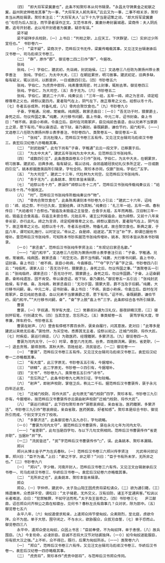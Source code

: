 <!-- { "loadSidebar": true } -->
      　　〔四〕　“即大将军梁冀妻也”，此条不知聚珍本从何书辑录。“永昌太守铸黄金之蛇献之冀，益州刺史种皓发其事”为一事，“大将军夫人躬先率礼”云云又为一事，二事不相关涉，聚珍本当从两处辑录。聚珍本注云：“‘大将军夫人’以下十九字当是诏策之词，‘即大将军梁冀妻也’句恐为后人加注，而节录者误作正文。又范书本传，冀妻孙寿封襄城君。梁商传：夫人阴氏薨，追号开封君。此以号开封君者为冀妻，疑亦有误。”
      　　梁不疑
      　　梁不疑拜步兵校尉，〔一〕上书曰：“列校之职，上应天工，下厌群望，〔二〕实非过少所宜任也。”　书钞卷六一
      　　〔一〕　“梁不疑”，梁商次子，范晔后汉书无传，梁冀传略载其事。又见汪文台辑谢承后汉书卷一、司马彪续汉书卷三。
      　　〔二〕　“群”，原作“郡”，御览卷二四二引作“群”，今据改。
      　　张纯
      　　张纯，〔一〕字伯仁，建武初，先诣阙，封武始侯。〔二〕文选卷三八任昉为萧扬州荐士表李善注　　张纯，字伯仁，为太中大夫，〔三〕在朝廷累世，明习故事。建武初定，旧典多缺，每有疑义，辄以访问，以断是非，一日或数四引见。〔四〕书钞卷五六
      　　张纯，字伯仁，为虎贲中郎将，纯素重慎周密，时上封事，辄削去草。御览卷四三
      　　张纯，字伯仁，为大司空，〔五〕务于无为。〔六〕书钞卷五二
      　　张纯，字伯仁。建武二十六年，纯奏议云：“三年一祫，五年一禘。禘之为言谛，谛定昭穆尊卑之义也。禘祭以夏四月。夏者阳气在上，阴气在下，故正尊卑之义也。祫祭以冬十月。〔七〕冬者五谷成熟，时备礼成，〔八〕骨肉合聚饮食也。”〔九〕书钞卷九０
      　　子奋，字稚通。兄根，常被病。纯病困，敕家丞翕曰：〔一０〕“吾无功于时，猥蒙爵土，身死之后，勿议传国之事。”纯薨，大行移书问嗣，翕上书奋。中元二年，诏书封奋。奋上书曰：“根不病，哀臣小称病，令翕立后。臣时在河南冢庐，臣见纯前告翕语，自以兄弟不当蒙爵土之恩，愿下有司。”帝以奋违诏，收下狱，奋乃袭封。奋既嗣爵，谦俭节约，闺门和平。〔一一〕文选卷三八任昉为萧扬州荐士表李善注、书钞卷四八、类聚卷五一、御览卷五一五
      　　〔一〕　“张纯”，京兆杜陵人，范晔后汉书卷三五有传。又见汪文台辑司马彪续汉书卷三。袁宏后汉纪卷八亦略载其事。
      　　〔二〕　“封武始侯”，此句下尚有“子奋，字稚通”云云一段文字，已移置于后。
      　　〔三〕　“为太中大夫”，建武五年张纯为太中大夫。见范晔后汉书张纯传。
      　　〔四〕　“或数四引见”，此条唐类函卷五０引作“张纯，字伯仁，为太中大夫，在朝累世，明习故事。建武初，旧典多阙，每有疑议，辄以访纯，自郊庙婚冠丧纪礼仪多所正定，一日或数四引见”。姚本即据唐类函所引辑录，字句全同。聚珍本亦同，仅删“张纯，字伯仁”五字。
      　　〔五〕　“为大司空”，建武二十三年，代杜林为大司空。见范晔后汉书张纯传。
      　　〔六〕　“务于无为”，此条姚本、聚珍本皆未辑录。
      　　〔七〕　“祫祭以冬十月”，原误作“禘祭以冬十二月”。范晔后汉书张纯传载纯奏议云：“祫祭以冬十月。”今据改正。
      　　〔八〕　“时”，范晔后汉书张纯传所载纯奏议作“物”。
      　　〔九〕　“骨肉合聚饮食也”，此条陈禹谟刻本书钞卷九０引云：“建武二十六年，诏纯曰：‘禘、祫之祭，不行已久矣，宜据经典，详为其制。’纯奏曰：‘礼三年一祫，五年一禘。春秋传曰：“大祫者何？合祭也。”毁庙及未毁庙之主皆登，合食乎太祖，五年而再殷。汉旧制三年一祫，毁庙主合食高庙，存庙主未尝合祭。元始五年，诸王公列侯庙会，始为禘祭。又前十八年亲幸长安，亦行此礼。禘之为言谛，谛定昭穆尊卑之义也。禘祭以夏四月，夏者阳气在上，阴气在下，故正尊卑之义也。祫祭以冬十月，冬者五谷成熟，物备礼成，故合聚饮食也。斯典之废，于兹八年，谓可如礼施行，以时定议。’帝从之，自是禘、祫遂定。”其下注“补”字，即谓已据他书增补。查范晔后汉书张纯传，可知陈本书钞系据范书张纯传增补。姚本、聚珍本皆从陈本书钞辑录。
      　　〔一０〕“家丞翕”，范晔后汉书张纯传李贤注云：“东观记曰家丞名歙。”
      　　〔一一〕“闺门和平”，文选卷三八任昉为萧扬州荐士表李善注引云：“子奋，字稚通。兄根，常被病。纯病困，敕家丞翕：‘司空无功，爵不当传嗣。’纯薨，大行移书问嗣，翕上书夺，诏封奋。奋上书曰：‘根不病，哀臣小称病，今翕移臣。’”“夺”字乃“奋”字之误。书钞卷四八引云：“纯临死，谓家人曰：‘吾无功于时，猥蒙爵土，身死之后，勿议传国之事。’”类聚卷五一引云：“张纯临终，谓家丞曰：‘吾无功于时，猥蒙爵土，身死之后，勿议传国爵。’子奋，上诏奋嗣爵，奋称纯遗旨，固不肯受。帝以奋违诏，收下狱，奋乃袭封。”御览卷五一五引云：“张纯封武始侯，有子根、奋。及纯病，敕家丞翕曰：‘无功于国，猥蒙大恩，爵不当及于后嗣。’纯薨，大行移书问嗣，奋。中元二年，诏书封奋。奋上书曰：‘不病，哀臣小称疾，令翕立后。臣时在河南冢庐，臣见纯前告翕语，自以兄弟不当蒙袭爵之恩，愿下有司。’诏不听。奋既嗣爵，谦俭节约，闺门和平。”“大行移书问嗣，奋”，“奋”字上脱“翕上书”三字。此条即综合各书所引辑录。
      　　曹褒
      　　曹褒，〔一〕字叔通，笃学有大度，〔二〕常慕叔孙通为汉礼仪，昼夜研精沉思，〔三〕寝则怀铅笔，行则诵文书。〔四〕当其念至，忽忘所之。〔五〕事类赋卷一五　　褒笃学有大度，举孝廉，拜车府令。书钞卷五五
      　　曹褒在射声，〔六〕营舍有停棺不葬百余所，褒亲自履行，问其意故。吏对曰：“此等多是建武以来绝无后者。”褒怆然，为买空地，悉葬其无主者，设祭以祀之。迁城门校尉、将作大匠。〔七〕时疾疫，褒巡行病徒，〔八〕为致医药，经理饘粥，多蒙济活。〔九〕御览卷四一九
      　　曹褒为河内太守，〔一０〕时旱，春至六月无雨，谷贵，百姓颇流离。褒到，省吏职，〔一一〕退去贪残，屡得澍雨。其秋大熟，百姓给足，流民皆还。〔一二〕御览卷一一
      　　〔一〕　“曹褒”，范晔后汉书卷三五有传。又见汪文台辑司马彪续汉书卷三。袁宏后汉纪卷一二亦略载其事。
      　　〔二〕　“有大度”，此三字原无，书钞卷五五引有，今据增补。
      　　〔三〕　“研精”，此二字原无，书钞卷一０四引有，今据增补。
      　　〔四〕　“文书”，书钞卷九八、类聚卷五五引作“诗书”。
      　　〔五〕　“忽忘所之”，此条书钞卷九七两次引征，字句较略。
      　　〔六〕　“射声”，即射声校尉，掌宿卫兵，秩比二千石。据范晔后汉书曹褒传，褒于永元四年迁此官。
      　　〔七〕　“迁城门校尉、将作大匠”，此句原无“城门校尉”四字，聚珍本有，书钞卷三九引亦有，今据增补。按范晔后汉书曹褒传亦云褒由射声校尉“迁城门校尉、将作大匠”。
      　　〔八〕　“褒巡行病徒”，此下四句聚珍本作“褒愍哀病徒，亲自省治，医药饘粥，多蒙济活”。书钞卷三九引作“愍哀病徒，亲自省致，医药粥糜，好者知感”。聚珍本是综合书钞、御览所引而成，个别文字又作了校改。
      　　〔九〕　“多蒙济活”，此条御览卷八五九亦引，字句疏略。
      　　〔一０〕“曹褒为河内太守”，据范晔后汉书曹褒传，褒在永元七年为河内太守。
      　　〔一一〕“省吏职”，此句当是四字句，与以下几句文例相同。范晔后汉书曹褒传作“省吏并职”，当据补“并”字。
      　　〔一二〕“流民皆还”，“民”字范晔后汉书曹褒传作“□”，误。此条姚本、聚珍本漏辑。
      　　郑兴
      　　郑兴从博士金子严为左氏春秋。〔一〕范晔后汉书卷三六郑兴传李贤注　　光武帝问郊记事，郑兴曰：“臣不为谶。”上曰：“卿之不学，非之耶？”兴曰：“臣于书有所未学，无所非之也。”〔二〕书钞卷九六
      　　〔一〕　“郑兴”，字少赣，河南开封人，范晔后汉书卷三六有传。又见汪文台辑谢承后汉书卷一、司马彪续汉书卷三、华峤后汉书卷一。袁宏后汉纪卷六亦略载其事。
      　　〔二〕　“无所非之也”，此条姚本、聚珍本皆未辑录。
      　　郑众
      　　郑众，〔一〕字仲师，建武中，太子及山阳王因虎贲将梁松请众，〔二〕欲为通引籍，〔三〕赂遗缣帛，众悉辞不受，谓松曰：“太子储君，无外交义，汉有旧防，诸王不宜通宾客。”松讽以长者难逆。众曰：“犯禁触罪，不如守法而死。”太子及王皆奇之。〔四〕书钞卷三七　　庐江献鼎，诏召郑众问齐桓公之鼎在柏寝台，见何书？春秋左氏有鼎事几？众对状，除为郎中。〔五〕御览卷七五六
      　　永平八年，〔六〕匈奴遣使求和亲，上遣郑众持节使匈奴。众素刚烈，至北庭，虏欲令拜，众不为屈。单于大怒，围守闭之，不与水火，欲胁服众，众拔刃自誓，〔七〕单于恐而止。御览卷四三八
      　　永平中，遣郑众使北匈奴，众因上书言：“臣前奉使，不为匈奴拜，单于恚恨，〔八〕故兵围臣。〔九〕今复衔命，必凌折臣。臣诚不忍将大汉节对毡裘独拜。〔一０〕如令匈奴遂能服臣，将有损大汉之强。”上不听，众不得已，既行，后果为匈奴所杀。〔一一〕类聚卷六八
      　　〔一〕　“郑众”，范晔后汉书卷三六有传。又见汪文台辑司马彪续汉书卷三、华峤后汉书卷一。袁宏后汉纪卷一四亦略载其事。
      　　〔二〕　“虎贲将”，聚珍本作“虎贲中郎将”，与范晔后汉书郑众传同。
